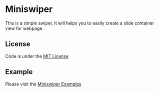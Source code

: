 # Miniswiper

This is a simple swiper, it will helps you to easily create a slide container view for webpage.


## License

Code is under the [MIT License](https://github.com/miniswiper/miniswiper/blob/master/LICENSE)


## Example

Please visit the [Miniswiper Examples](https://miniswiper.github.io/miniswiper/example/index.html)
